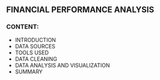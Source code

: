 ## FINANCIAL PERFORMANCE ANALYSIS

### CONTENT:
* INTRODUCTION
* DATA SOURCES
* TOOLS USED
* DATA CLEANING
* DATA ANALYSIS AND VISUALIZATION
* SUMMARY



